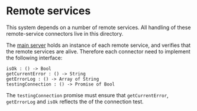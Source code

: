 # Remote services

This system depends on a number of remote services.  All handling of these remote-service connectors live in this directory.

The [main server](../external-server.js) holds an instance of each remote service, and verifies that the remote services are alive.  Therefore each connector need to implement the following interface:

    isOk : () -> Bool
    getCurrentError : () -> String
    getErrorLog : () -> Array of String
    testingConnection : () -> Promise of Bool

The `testingConnection` promise must ensure that `getCurrentError`, `getErrorLog` and `isOk` reflects the of the connection test.
